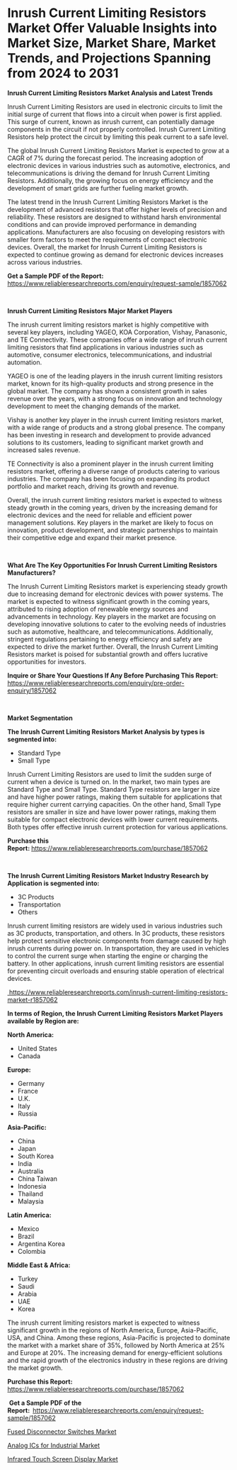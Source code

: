 <p><h1>Inrush Current Limiting Resistors Market Offer Valuable Insights into Market Size, Market Share, Market Trends, and Projections Spanning from 2024 to 2031</h1></p><p><strong>Inrush Current Limiting Resistors Market Analysis and Latest Trends</strong></p>
<p><p>Inrush Current Limiting Resistors are used in electronic circuits to limit the initial surge of current that flows into a circuit when power is first applied. This surge of current, known as inrush current, can potentially damage components in the circuit if not properly controlled. Inrush Current Limiting Resistors help protect the circuit by limiting this peak current to a safe level.</p><p>The global Inrush Current Limiting Resistors Market is expected to grow at a CAGR of 7% during the forecast period. The increasing adoption of electronic devices in various industries such as automotive, electronics, and telecommunications is driving the demand for Inrush Current Limiting Resistors. Additionally, the growing focus on energy efficiency and the development of smart grids are further fueling market growth.</p><p>The latest trend in the Inrush Current Limiting Resistors Market is the development of advanced resistors that offer higher levels of precision and reliability. These resistors are designed to withstand harsh environmental conditions and can provide improved performance in demanding applications. Manufacturers are also focusing on developing resistors with smaller form factors to meet the requirements of compact electronic devices. Overall, the market for Inrush Current Limiting Resistors is expected to continue growing as demand for electronic devices increases across various industries.</p></p>
<p><strong>Get a Sample PDF of the Report:&nbsp;</strong> <a href="https://www.reliableresearchreports.com/enquiry/request-sample/1857062">https://www.reliableresearchreports.com/enquiry/request-sample/1857062</a></p>
<p>&nbsp;</p>
<p><strong>Inrush Current Limiting Resistors Major Market Players</strong></p>
<p><p>The inrush current limiting resistors market is highly competitive with several key players, including YAGEO, KOA Corporation, Vishay, Panasonic, and TE Connectivity. These companies offer a wide range of inrush current limiting resistors that find applications in various industries such as automotive, consumer electronics, telecommunications, and industrial automation.</p><p>YAGEO is one of the leading players in the inrush current limiting resistors market, known for its high-quality products and strong presence in the global market. The company has shown a consistent growth in sales revenue over the years, with a strong focus on innovation and technology development to meet the changing demands of the market.</p><p>Vishay is another key player in the inrush current limiting resistors market, with a wide range of products and a strong global presence. The company has been investing in research and development to provide advanced solutions to its customers, leading to significant market growth and increased sales revenue.</p><p>TE Connectivity is also a prominent player in the inrush current limiting resistors market, offering a diverse range of products catering to various industries. The company has been focusing on expanding its product portfolio and market reach, driving its growth and revenue.</p><p>Overall, the inrush current limiting resistors market is expected to witness steady growth in the coming years, driven by the increasing demand for electronic devices and the need for reliable and efficient power management solutions. Key players in the market are likely to focus on innovation, product development, and strategic partnerships to maintain their competitive edge and expand their market presence.</p></p>
<p>&nbsp;</p>
<p><strong>What Are The Key Opportunities For Inrush Current Limiting Resistors Manufacturers?</strong></p>
<p><p>The Inrush Current Limiting Resistors market is experiencing steady growth due to increasing demand for electronic devices with power systems. The market is expected to witness significant growth in the coming years, attributed to rising adoption of renewable energy sources and advancements in technology. Key players in the market are focusing on developing innovative solutions to cater to the evolving needs of industries such as automotive, healthcare, and telecommunications. Additionally, stringent regulations pertaining to energy efficiency and safety are expected to drive the market further. Overall, the Inrush Current Limiting Resistors market is poised for substantial growth and offers lucrative opportunities for investors.</p></p>
<p><strong>Inquire or Share Your Questions If Any Before Purchasing This Report:</strong> <a href="https://www.reliableresearchreports.com/enquiry/pre-order-enquiry/1857062">https://www.reliableresearchreports.com/enquiry/pre-order-enquiry/1857062</a></p>
<p>&nbsp;</p>
<p><strong>Market Segmentation</strong></p>
<p><strong>The Inrush Current Limiting Resistors Market Analysis by types is segmented into:</strong></p>
<p><ul><li>Standard Type</li><li>Small Type</li></ul></p>
<p><p>Inrush Current Limiting Resistors are used to limit the sudden surge of current when a device is turned on. In the market, two main types are Standard Type and Small Type. Standard Type resistors are larger in size and have higher power ratings, making them suitable for applications that require higher current carrying capacities. On the other hand, Small Type resistors are smaller in size and have lower power ratings, making them suitable for compact electronic devices with lower current requirements. Both types offer effective inrush current protection for various applications.</p></p>
<p><strong>Purchase this Report:&nbsp;</strong><a href="https://www.reliableresearchreports.com/purchase/1857062">https://www.reliableresearchreports.com/purchase/1857062</a></p>
<p>&nbsp;</p>
<p><strong>The Inrush Current Limiting Resistors Market Industry Research by Application is segmented into:</strong></p>
<p><ul><li>3C Products</li><li>Transportation</li><li>Others</li></ul></p>
<p><p>Inrush current limiting resistors are widely used in various industries such as 3C products, transportation, and others. In 3C products, these resistors help protect sensitive electronic components from damage caused by high inrush currents during power on. In transportation, they are used in vehicles to control the current surge when starting the engine or charging the battery. In other applications, inrush current limiting resistors are essential for preventing circuit overloads and ensuring stable operation of electrical devices.</p></p>
<p><a href="https://www.reliableresearchreports.com/inrush-current-limiting-resistors-market-r1857062">&nbsp;https://www.reliableresearchreports.com/inrush-current-limiting-resistors-market-r1857062</a></p>
<p><strong>In terms of Region, the Inrush Current Limiting Resistors Market Players available by Region are:</strong></p>
<p>
    <p> <strong> North America: </strong>
        <ul>
            <li>United States</li>
            <li>Canada</li>
        </ul>
        </p> 
    <p> <strong> Europe: </strong>
        <ul>
            <li>Germany</li>
            <li>France</li>
            <li>U.K.</li>
            <li>Italy</li>
            <li>Russia</li>
        </ul>
        </p> 
    <p> <strong> Asia-Pacific: </strong>
        <ul>
            <li>China</li>
            <li>Japan</li>
            <li>South Korea</li>
            <li>India</li>
            <li>Australia</li>
            <li>China Taiwan</li>
            <li>Indonesia</li>
            <li>Thailand</li>
            <li>Malaysia</li>
        </ul>
        </p> 
    <p> <strong> Latin America: </strong>
        <ul>
            <li>Mexico</li>
            <li>Brazil</li>
            <li>Argentina Korea</li>
            <li>Colombia</li>
        </ul>
        </p> 
    <p> <strong> Middle East & Africa: </strong>
        <ul>
            <li>Turkey</li>
            <li>Saudi</li>
            <li>Arabia</li>
            <li>UAE</li>
            <li>Korea</li>
        </ul>
    </p>
    </p>
<p><p>The inrush current limiting resistors market is expected to witness significant growth in the regions of North America, Europe, Asia-Pacific, USA, and China. Among these regions, Asia-Pacific is projected to dominate the market with a market share of 35%, followed by North America at 25% and Europe at 20%. The increasing demand for energy-efficient solutions and the rapid growth of the electronics industry in these regions are driving the market growth.</p></p>
<p><strong>Purchase this Report: </strong><a href="https://www.reliableresearchreports.com/purchase/1857062">https://www.reliableresearchreports.com/purchase/1857062</a></p>
<p>&nbsp;<strong>Get a Sample PDF of the Report:&nbsp;&nbsp;</strong><a href="https://www.reliableresearchreports.com/enquiry/request-sample/1857062">https://www.reliableresearchreports.com/enquiry/request-sample/1857062</a></p>
<p><strong></strong></p>
<p><p><a href="https://www.linkedin.com/pulse/fused-disconnector-switches-market-furnishes-information-muzwc?trackingId=Zr59pGTUh6yGmOhHbRMG%2Fw%3D%3D">Fused Disconnector Switches Market</a></p><p><a href="https://www.linkedin.com/pulse/analog-ics-industrial-market-comprehensive-assessment-type-application-nwcjc?trackingId=dqD%2Ft2gQPWMAhuEPlAGSsQ%3D%3D">Analog ICs for Industrial Market</a></p><p><a href="https://www.linkedin.com/pulse/infrared-touch-screen-display-market-insights-cagr-trends-growth-lrptc?trackingId=z22aEqEolokuEwja8X6M5Q%3D%3D">Infrared Touch Screen Display Market</a></p></p>